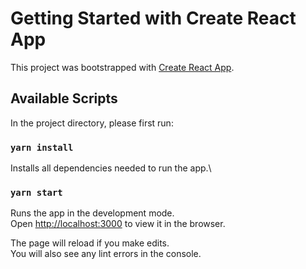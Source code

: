 # Getting Started with Create React App

This project was bootstrapped with [Create React App](https://github.com/facebook/create-react-app).

## Available Scripts

In the project directory, please first run:

### `yarn install`

Installs all dependencies needed to run the app.\

### `yarn start`

Runs the app in the development mode.\
Open [http://localhost:3000](http://localhost:3000) to view it in the browser.

The page will reload if you make edits.\
You will also see any lint errors in the console.
